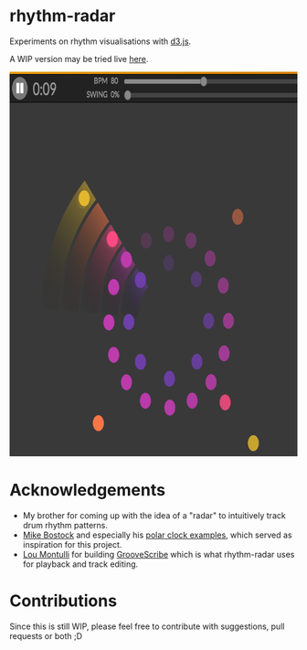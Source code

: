 # rhythm-radar
Experiments on rhythm visualisations with [d3.js](https://d3js.org/).

A WIP version may be tried live [here](http://isaacbernat.github.io/rhythm-radar/).

<img src="https://github.com/isaacbernat/rhythm-radar/blob/master/screenshot.png?raw=true" alt="Screenshot showcasing the radar along several beats" width="731px" height="673px">

# Acknowledgements
- My brother for coming up with the idea of a "radar" to intuitively track drum rhythm patterns.
- [Mike Bostock](https://bost.ocks.org/mike/) and especially his [polar clock examples](http://bl.ocks.org/mbostock/1096355), which served as inspiration for this project.
- [Lou Montulli](http://www.montulli.org/lou) for building [GrooveScribe](https://github.com/montulli/GrooveScribe) which is what rhythm-radar uses for playback and track editing.

# Contributions
Since this is still WIP, please feel free to contribute with suggestions, pull requests or both ;D
